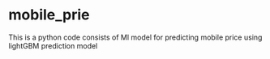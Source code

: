 # mobile_prie
This is a python code consists of Ml model for predicting mobile price using lightGBM prediction model
